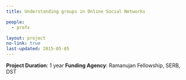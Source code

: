 ```yaml
---
title: Understanding groups in Online Social Networks

people:
  - profx

layout: project
no-link: true
last-updated: 2015-05-05
---
```

<b>Project Duration</b>: 1 year
<b>Funding Agency</b>: Ramanujan Fellowship, SERB, DST
